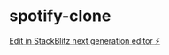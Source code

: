 # spotify-clone

[Edit in StackBlitz next generation editor ⚡️](https://stackblitz.com/~/github.com/ChamodTharuka/spotify-clone)